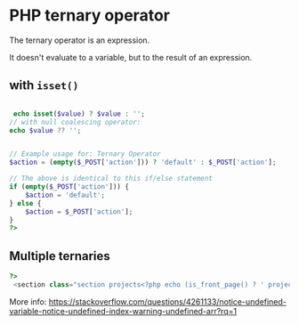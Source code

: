 # PHP ternary operator

The ternary operator is an expression.

It doesn't evaluate to a variable, but to the result of an expression.

## with `isset()`

```php

 echo isset($value) ? $value : '';
// with null coalescing operator:
echo $value ?? '';

```

```php

// Example usage for: Ternary Operator
$action = (empty($_POST['action'])) ? 'default' : $_POST['action'];

// The above is identical to this if/else statement
if (empty($_POST['action'])) {
    $action = 'default';
} else {
    $action = $_POST['action'];
}
?>


```

## Multiple ternaries

```php
?>
 <section class="section projects<?php echo (is_front_page() ? ' projects--home' : ''); echo ('projects' === get_post_type() ? ' projects--related' : ''); ?>">


```

More info: https://stackoverflow.com/questions/4261133/notice-undefined-variable-notice-undefined-index-warning-undefined-arr?rq=1

